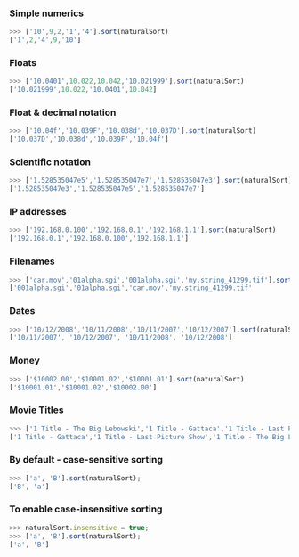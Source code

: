 ### Simple numerics
```javascript
>>> ['10',9,2,'1','4'].sort(naturalSort)
['1',2,'4',9,'10']
```
### Floats
```javascript
>>> ['10.0401',10.022,10.042,'10.021999'].sort(naturalSort)
['10.021999',10.022,'10.0401',10.042]
```
### Float & decimal notation
```javascript
>>> ['10.04f','10.039F','10.038d','10.037D'].sort(naturalSort)
['10.037D','10.038d','10.039F','10.04f']
```
### Scientific notation
```javascript
>>> ['1.528535047e5','1.528535047e7','1.528535047e3'].sort(naturalSort)
['1.528535047e3','1.528535047e5','1.528535047e7']
```
### IP addresses
```javascript
>>> ['192.168.0.100','192.168.0.1','192.168.1.1'].sort(naturalSort)
['192.168.0.1','192.168.0.100','192.168.1.1']
```
### Filenames
```javascript
>>> ['car.mov','01alpha.sgi','001alpha.sgi','my.string_41299.tif'].sort(naturalSort)
['001alpha.sgi','01alpha.sgi','car.mov','my.string_41299.tif'
```
### Dates
```javascript
>>> ['10/12/2008','10/11/2008','10/11/2007','10/12/2007'].sort(naturalSort)
['10/11/2007', '10/12/2007', '10/11/2008', '10/12/2008']
```
### Money
```javascript
>>> ['$10002.00','$10001.02','$10001.01'].sort(naturalSort)
['$10001.01','$10001.02','$10002.00']
```
### Movie Titles
```javascript
>>> ['1 Title - The Big Lebowski','1 Title - Gattaca','1 Title - Last Picture Show'].sort(naturalSort)
['1 Title - Gattaca','1 Title - Last Picture Show','1 Title - The Big Lebowski']
```
### By default - case-sensitive sorting
```javascript
>>> ['a', 'B'].sort(naturalSort);
['B', 'a']
```
### To enable case-insensitive sorting
```javascript
>>> naturalSort.insensitive = true;
>>> ['a', 'B'].sort(naturalSort);
['a', 'B']
```
